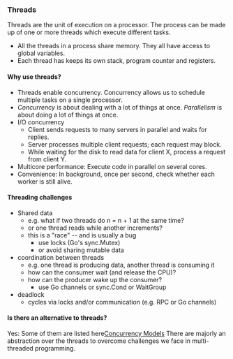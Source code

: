 ### Threads
Threads are the unit of execution on a processor. The process can be made up of one or more threads which execute different tasks.
- All the threads in a process share memory. They all have access to global variables.
- Each thread has keeps its own stack, program counter and registers.

#### Why use threads?
- Threads enable concurrency. Concurrency allows us to schedule multiple tasks on a single processor.
- *Concurrency* is about dealing with a lot of things at once. *Parallelism* is about doing a lot of things at once.
- I/O concurrency
    - Client sends requests to many servers in parallel and waits for replies.
    - Server processes multiple client requests; each request may block.
    - While waiting for the disk to read data for client X, process a request from client Y.
- Multicore performance: Execute code in parallel on several cores.
- Convenience: In background, once per second, check whether each worker is still alive.

#### Threading challenges
- Shared data 
    - e.g. what if two threads do n = n + 1 at the same time?
    - or one thread reads while another increments?
    - this is a "race" -- and is usually a bug
      - use locks (Go's sync.Mutex)
      - or avoid sharing mutable data
- coordination between threads
    - e.g. one thread is producing data, another thread is consuming it
    - how can the consumer wait (and release the CPU)?
    - how can the producer wake up the consumer?
        - use Go channels or sync.Cond or WaitGroup
- deadlock
  - cycles via locks and/or communication (e.g. RPC or Go channels)


#### Is there an alternative to threads?
  Yes: Some of them are listed here[Concurrency Models](2.1.Concurrency-Models.md) There are majorly an abstraction over the threads to overcome challenges we face in multi-threaded programming.